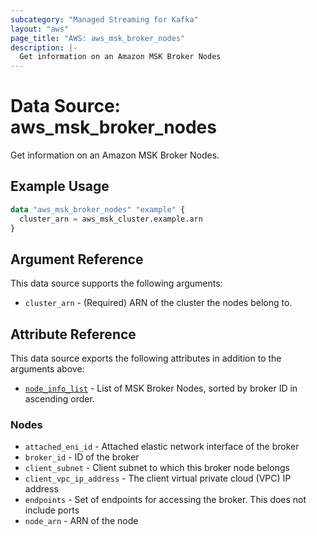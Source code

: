 ```yaml
---
subcategory: "Managed Streaming for Kafka"
layout: "aws"
page_title: "AWS: aws_msk_broker_nodes"
description: |-
  Get information on an Amazon MSK Broker Nodes
---
```


# Data Source: aws_msk_broker_nodes

Get information on an Amazon MSK Broker Nodes.

## Example Usage

```terraform
data "aws_msk_broker_nodes" "example" {
  cluster_arn = aws_msk_cluster.example.arn
}
```

## Argument Reference

This data source supports the following arguments:

* `cluster_arn` - (Required) ARN of the cluster the nodes belong to.

## Attribute Reference

This data source exports the following attributes in addition to the arguments above:

* [`node_info_list`](#nodes) - List of MSK Broker Nodes, sorted by broker ID in ascending order.

### Nodes

* `attached_eni_id` - Attached elastic network interface of the broker
* `broker_id` - ID of the broker
* `client_subnet` - Client subnet to which this broker node belongs
* `client_vpc_ip_address` - The client virtual private cloud (VPC) IP address
* `endpoints` - Set of endpoints for accessing the broker. This does not include ports
* `node_arn` - ARN of the node

